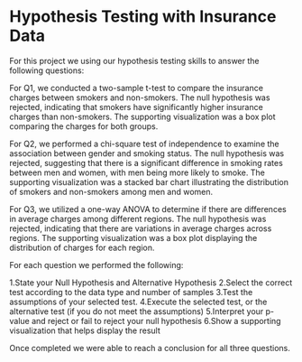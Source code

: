 # Hypothesis Testing with Insurance Data
 
For this project we using our hypothesis testing skills to answer the following questions:

For Q1, we conducted a two-sample t-test to compare the insurance charges between smokers and non-smokers. The null hypothesis was rejected, indicating that smokers have significantly higher insurance charges than non-smokers. The supporting visualization was a box plot comparing the charges for both groups.

For Q2, we performed a chi-square test of independence to examine the association between gender and smoking status. The null hypothesis was rejected, suggesting that there is a significant difference in smoking rates between men and women, with men being more likely to smoke. The supporting visualization was a stacked bar chart illustrating the distribution of smokers and non-smokers among men and women.

For Q3, we utilized a one-way ANOVA to determine if there are differences in average charges among different regions. The null hypothesis was rejected, indicating that there are variations in average charges across regions. The supporting visualization was a box plot displaying the distribution of charges for each region.

For each question we performed the following:

1.State your Null Hypothesis and Alternative Hypothesis
2.Select the correct test according to the data type and number of samples
3.Test the assumptions of your selected test.
4.Execute the selected test, or the alternative test (if you do not meet the assumptions)
5.Interpret your p-value and reject or fail to reject your null hypothesis 
6.Show a supporting visualization that helps display the result

Once completed we were able to reach a conclusion for all three questions.